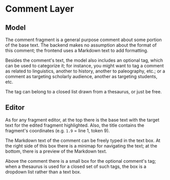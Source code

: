 # Comment Layer

## Model

The comment fragment is a general purpose comment about some portion of the base text. The backend makes no assumption about the format of this comment; the frontend uses a Markdown text to add formatting.

Besides the comment's text, the model also includes an optional tag, which can be used to categorize it; for instance, you might want to tag a comment as related to linguistics, another to history, another to paleography, etc.; or a comment as targeting scholarly audience, another as targeting students, etc.

The tag can belong to a closed list drawn from a thesaurus, or just be free.

## Editor

As for any fragment editor, at the top there is the base text with the target text for the edited fragment highlighted. Also, the title contains the fragment's coordinates (e.g. `1.9` = line 1, token 9).

The Markdown text of the comment can be freely typed in the text box. At the right side of this box there is a minimap for navigating the text; at the bottom, there is a preview of the Markdown text.

Above the comment there is a small box for the optional comment's tag; when a thesaurus is used for a closed set of such tags, the box is a dropdown list rather than a text box.

